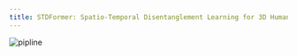 ```yaml
---
title: STDFormer: Spatio-Temporal Disentanglement Learning for 3D Human Mesh Recovery from Monocular Videos with Transformer
---
```


![pipline](https://github.com/Xushuolin/STDFormer/assets/121299261/a348a8b9-32d4-4bb3-93a9-038bf6ff1795)
